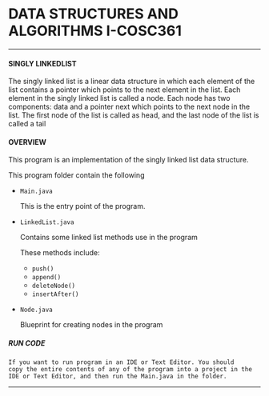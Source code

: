 # DATA STRUCTURES AND ALGORITHMS I-COSC361
___
#### SINGLY LINKEDLIST
The singly linked list is a linear data structure in which each element of the list contains a pointer which points to the next element in the list. Each element in the singly linked list is called a node. Each node has two components: data and a pointer next which points to the next node in the list. The first node of the list is called as head, and the last node of the list is called a tail

#### OVERVIEW
This program is an implementation of the singly linked list data structure.

This program folder contain the following
- `Main.java`

    This is the entry point of the program.
- `LinkedList.java`

    Contains some linked list methods use in the program
    
    These methods include:
    - `push()`
    - `append()`
    - `deleteNode()`
    - `insertAfter()`


- `Node.java`

    Blueprint for creating nodes in the program

##### RUN CODE
    If you want to run program in an IDE or Text Editor. You should
    copy the entire contents of any of the program into a project in the IDE or Text Editor, and then run the Main.java in the folder.
___

